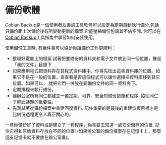 [Title]: # (備份軟體)
[Difficulty]: # (進階)
[Order]: # (4)

# 備份軟體

Cobian Backup是一個使用者友善的工具軟體可以設定為定期自動執行備分,包括只備份距上次備份後有所變動更新的檔案.它能壓縮備份包讓其不佔空間. 你可以在[Cobian Backup](umbrella://lesson/cobian-backup)工具指南中學習如何安裝使用。

使用備份工具時, 有幾件事可以協助你讓備份工作更順利：
* 整理好電腦上的檔案.試著把要備份的資料夾和電子文件放到同一個位置，像是「我的文件」目錄下
* 如果應用程式把資料存在其程式资料庫中，你得先找出這些資料庫的位置。如果它不是在一般的位置，查查看是否這個程式可以讓你選擇把資料庫移到其它位置。如果可以， 就把它們一併放在要備份文件的同一資料夾下。
* 定期排程來執行備份，
* 讓辦公室所有同仁都建立一套定期、可靠、安全的備份措施和程序. 協助同仁了解此議題的重要性。 
* 先測試著從備份檔案中重建回復資料. 記住重要的是最後的重建恢復目標才是比備份過程更令人真正關心的。

一旦你備份好了資料或是建立了一套程序，你需要去知道一處安全儲存的位置. 記住它得和原始資料存放在不同的位置! (如果辦公室的備份檔案存在記憶卡上，那麼這支記憶卡就不要放在辦公室裏)。